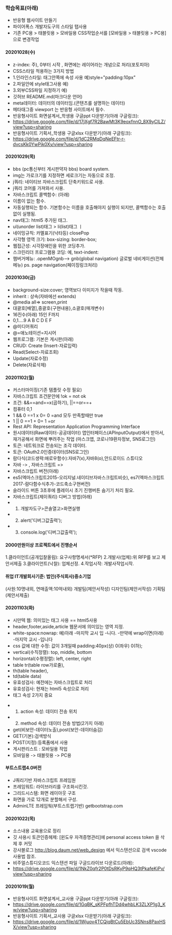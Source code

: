 ### 학습목표(아래)

- 반응형 웹사이트 만들기
- 파이어폭스 개발자도구의 스타일 탭사용
- 기존 PC용 > 태블릿용 > 모바일용 CSS작업순서를 [모바일용 > 태블릿용 > PC용] 으로 변경작업

#### 20201028(수)
- z-index: 주), 0부터 시작 , 화면에는 레이어라는 개념으로 처리(포토피아)
- CSS스타일 적용하는 3가지 방법
- 1.인라인스타일: 태그안쪽에 속성 사용 
    예)style="padding:10px"
- 2.파일안에 style태그사용 
    예)<style>내부스타일 주기</style>
- 3.외부CSS파일 지정하기 
    예)<link href="css파일위치"/>
- 깃허브 README.md(마크다운 언어)
- meta데이터: 데이터의 데이터임.(콘텐츠를 설명하는 데이터)
- 메타태그중 viewport 는 반응형 사이트에서 필수.
- 반응형사이트 화면설계서_학생용 구글ppt 다운받기(아래 구글링크):
- https://drive.google.com/file/d/17jXgf7R2BawMt3K9eoxfnnO_8X9yClLZ/view?usp=sharing
- 반응형사이트 기획서_학생용 구글xlsx 다운받기(아래 구글링크):
- https://drive.google.com/file/d/1dC2RMqDqNeEFtr-r-dvcsKk0YwPjk0Xy/view?usp=sharing

#### 20201029(목)
- bbs (pc통신부터 게시판약자 bbs) board system.
- img는 가로크기를 지정하면 세로크기는 자동으로 조정.
- j쿼리: 네이티브 자바스크립트 단축키워드로 사용.
- j쿼리 코어를 가져와서 사용.
- 자바스크립트 콜백함수: (아래)
- 이름이 없는 함수.
- 자동실행되는 함수. 기본함수는 이름을 호출해야지 
실행이 되지만, 콜백함수는 호출없이 실행됨.
- nav태그: html5 추가된 태그.
- ul(unorder list)태그 > li(list)태그 ㅣ
- 네이밍규칙: 카멜표기(낙타등) closePop
- 사각형 영역 크기: box-sizing: border-box;
- 웹접근성: 시각장애인을 위한 코딩추가.
- 스크린리더 프로그램용 코딩: 예, text-indent:
- 햄버거메뉴: .openMOgnb--> gnb(global navigation)
글로벌 네비게이션(전체메뉴)
ps. page navigation(페이징링크처리)

#### 20201030(금)
- background-size:cover; 영역보다 이미지가 작을때 작동.
- inherit : 상속(자바에선 extends)
- @media all=> screen,print
- 대괄호[배열],중괄호{구현내용},소괄호(매개변수)
- 16진수(아래) 15인 F까지
- 0,1....9 A B C D E F
- @미디어쿼리
- @=애노테이션=지시어
- 웹프로그램: 기본은 게시판(아래)
- CRUD: Create (Insert-자료입력)
- Read(Select-자료조회)
- Update(자료수정)
- Delete(자료삭제)

#### 20201102(월)
- 커스터마이징(기존 템플릿 수정 필요)
- 자바스크립트 조건문안에 !ok = not ok
- 조건: &&==and==x(곱하기), ||==or==+
- 컴퓨터 0,1
- 1 && 0 ==1 x 0= 0 =and 모두 만족할때만 true
- 1 || 0 ==1 + 0= 1 =or 
- Rest API: Representation Application Programming Interface
- 원시데이터(Raw데이터-공공데이터)
앱인터페이스(APInputOutput)에서 받아서, 재가공해서 화면에 뿌려주는 작업
(마스크앱, 코로나19환자정보, SNS로그인)
- 토큰: 네트워크로 전송되는 조각 데이터.
- 토큰: OAuth2.0인증데이터(SNS로그인)
- 람다식(코드생략:애로우함수):자바7(x),자바8(o),안드로이드 스튜디오
- 자바 -> , 자바스크립트 =>
- 자바스크립트 버전(아래)
- es5(엑마스크립트2015-오리지널.네이티브자바스크립트비슷), es7(엑마스크립트2017-람다함수식추가-코드축소구현버전)
- 슬라이드 버튼 3초후에 플레이시 초기 진행버튼 숨기기 처리 필요.
- 자바스크립트(제이쿼리) 디버그 방법(아래)
- 1. 개발자도구>콘솔열고>화면실행
- 2. alert('디버그값출력');
- 3. console.log('디버그값출력');

#### 2000만원이상 프로젝트에서 진행순서
1.클라이언트(공개입찰올림):
요구사항명세서(*RFP)
2.개발사(업체):위 RFP를 보고 제안서제출
3.클라이언트(낙찰): 업체선정.
4.작업시작: 개발사작업시작.

#### 취업 IT개발회사기준: 법인(주식회사)중소기업
(사원:10명내외, 연매출액:10억내외)
개발팀(제안서작성)
디자인팀(제안서작성)
기획팀(제안서제출)

#### 20201103(화) 
- 시만텍 웹: 의미있는 태그 사용 == html5사용
- header,footer,aside,article 웹문서에 의미있는 영역 지정.
- white-space:nowrap: 예)아래
-마지막 교시 입
-니다.
-만약에 wrap이면(아래)
-마지막 교시 
-입니다
- css 값에 대한 수정: 값이 3개일때 padding:40px(상) 0(좌우) 0(하);
- vertical(수직정렬): top, middle, bottom
- horizontal(수평정렬): left, center, right
- table tr(table row가로줄),
- th(table header),
- td(table data)
- 유효성검사: 예전에는 자바스크립트로 처리
- 유효성검사: 현재는 html5 속성으로 처리
- <form>태그 속성 2가지 중요
- 1. action 속성: 데이터 전송 위치
- 2. method 속성: 데이터 전송 방법(2가지 아래)
- get(비보안-데이터노출),post(보안-데이터숨김)
- GET(기본):검색방식
- POST(지정):등록폼에서 사용
- 게시판리스트 : 모바일용 작업
- 모바일용 -> 태블릿용 -> PC용

#### 부트스트랩4.0버전
- J쿼리기반 자바스크립트 프레임원
- 프레임워트: 라이브러리를 구조화시킨것.
- 그리드시스템: 화면 레이아웃 구조
- 화면을 가로 12개로 분할해서 구성.
- AdminLTE 프레임웍(부트스트랩기반)
getbootstrap.com


#### 20201022(목)

- 소스내용 교육용으로 정리
- 깃 사용시 토큰인증헤제: [윈도우 자격증명관리]에 personal access token 을 삭제 후 커밋
- 강사블로그 http://blog.daum.net/web_design 에서 익스텐션으로 검색 vscode 사용법 참조.
- 비주얼스튜디오코드 익스텐션 파일 구글드라이브 다운로드(아래):
- https://drive.google.com/file/d/1NkZ0qfr2P0tDsRKyP9qHQ3tPkafeKiPv/view?usp=sharing

#### 20201019(월)

- 반응형사이트 화면설계서_교사용 구글ppt 다운받기(아래 구글링크):
- https://drive.google.com/file/d/1GqBK_sKPFpfhTDd4whbLK3ZLXP1g3_Kw/view?usp=sharing
- 반응형사이트 기획서_교사용 구글xlsx 다운받기(아래 구글링크):
- https://drive.google.com/file/d/1Wjuov4TCQjqBtCu5EbUc3SNns8PaxHSX/view?usp=sharing
